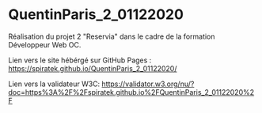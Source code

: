 # QuentinParis_2_01122020
Réalisation du projet 2 "Reservia" dans le cadre de la formation Développeur Web OC.


Lien vers le site hébérgé sur GitHub Pages : https://spiratek.github.io/QuentinParis_2_01122020/

Lien vers la validateur W3C: https://validator.w3.org/nu/?doc=https%3A%2F%2Fspiratek.github.io%2FQuentinParis_2_01122020%2F

